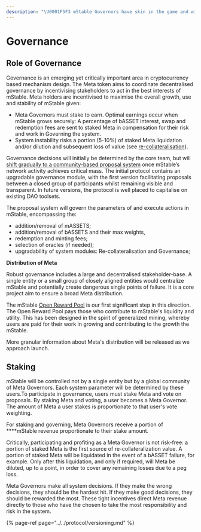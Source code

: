 ```yaml
---
description: "\U0001F5F3 mStable Governors have skin in the game and will be responsible for the setting and maintenance of system risk parameters"
---
```


# Governance

## Role of Governance

Governance is an emerging yet critically important area in cryptocurrency based mechanism design. The Meta token aims to coordinate decentralised governance by incentivising stakeholders to act in the best interests of mStable. Meta holders are incentivised to maximise the overall growth, use and stability of mStable given:

* Meta Governors must stake to earn. Optimal earnings occur when mStable grows securely: A percentage of bASSET interest, swap and redemption fees are sent to staked Meta in compensation for their risk and work in Governing the system. 
* System instability risks a portion \(5-10%\) of staked Meta liquidation and/or dilution and subsequent loss of value \(see [re-collateralisation](recollateralisation.md)\). 

Governance decisions will initially be determined by the core team, but will [shift gradually to a community-based proposal system](../../protocol/versioning.md) once mStable’s network activity achieves critical mass. The initial protocol contains an upgradable governance module, with the first version facilitating proposals between a closed group of  participants whilst remaining visible and transparent. In future versions, the protocol is well placed to capitalise on existing DAO toolsets.

The proposal system will govern the parameters of and execute actions in mStable, encompassing the: 

* addition/removal of mASSETS;
* addition/removal of bASSETS and their max weights,
* redemption and minting fees;
* selection of oracles \(if needed\);
* upgradability of system modules: Re-collateralisation and Governance;

**Distribution of Meta**

Robust governance includes a large and decentralised stakeholder-base. A single entity or a small group of closely aligned entities would centralize mStable and potentially create dangerous single points of failure. It is a core project aim to ensure a broad Meta distribution.

The mStable [Open Reward Pool](../../meta-rewards-1/introduction/) is our first significant step in this direction. The Open Reward Pool pays those who contribute to mStable's liquidity and utility. This has been designed in the spirit of generalized mining, whereby users are paid for their work in growing and contributing to the growth the mStable. 

More granular information about Meta's distribution will be released as we approach launch. 

## Staking

mStable will be controlled not by a single entity but by a global community of Meta Governors. Each system parameter will be determined by these users.To participate in governance, users must stake Meta and vote on proposals. By staking Meta and voting, a user becomes a Meta Governor. The amount of Meta a user stakes is proportionate to that user's vote weighting.

For staking and governing, Meta Governors receive a portion of ****mStable revenue proportionate to their stake amount.

Critically, participating and profiting as a Meta Governor is not risk-free: a portion of staked Meta is the first source of re-collateralization value. A portion of staked Meta will be liquidated in the event of a bASSET failure, for example. Only after this liquidation, and only if required, will Meta be diluted, up to a point, in order to cover any remaining losses due to a peg loss. 

Meta Governors make all system decisions. If they make the wrong decisions, they should be the hardest hit. If they make good decisions, they should be rewarded the most. These tight incentives direct Meta revenue directly to those who have the chosen to take the most responsibility and risk in the system. 

{% page-ref page="../../protocol/versioning.md" %}



